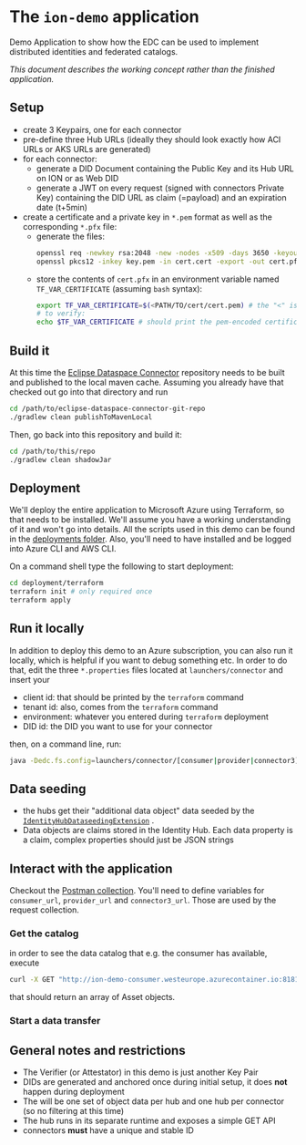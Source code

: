 # The `ion-demo` application

Demo Application to show how the EDC can be used to implement distributed identities and federated catalogs.

_This document describes the working concept rather than the finished application._

## Setup

- create 3 Keypairs, one for each connector
- pre-define three Hub URLs (ideally they should look exactly how ACI URLs or AKS URLs are generated)
- for each connector:
    + generate a DID Document containing the Public Key and its Hub URL on ION or as Web DID
    + generate a JWT on every request (signed with connectors Private Key) containing the DID URL as claim (=payload)
      and an expiration date (t+5min)
- create a certificate and a private key in `*.pem` format as well as the corresponding `*.pfx` file:
    - generate the files:
       ```bash 
       openssl req -newkey rsa:2048 -new -nodes -x509 -days 3650 -keyout key.pem -out cert.pem
       openssl pkcs12 -inkey key.pem -in cert.cert -export -out cert.pfx
       ```
    - store the contents of `cert.pfx` in an environment variable named `TF_VAR_CERTIFICATE` (assuming `bash` syntax):
      ```bash
      export TF_VAR_CERTIFICATE=$(<PATH/TO/cert/cert.pem) # the "<" is important!
      # to verify:
      echo $TF_VAR_CERTIFICATE # should print the pem-encoded certificate
      ```

## Build it

At this time the [Eclipse Dataspace Connector](https://github.com/eclipse-dataspaceconnector/DataSpaceConnector)
repository needs to be built and published to the local maven cache. Assuming you already have that checked out go into
that directory and run

```bash
cd /path/to/eclipse-dataspace-connector-git-repo
./gradlew clean publishToMavenLocal
```

Then, go back into this repository and build it:

```bash
cd /path/to/this/repo
./gradlew clean shadowJar
```

## Deployment

We'll deploy the entire application to Microsoft Azure using Terraform, so that needs to be installed. We'll assume you
have a working understanding of it and won't go into details. All the scripts used in this demo can be found in
the  [deployments folder](deployment/terraform). Also, you'll need to have installed and be logged into Azure CLI and
AWS CLI.

On a command shell type the following to start deployment:

```bash
cd deployment/terraform
terraforn init # only required once
terraform apply
```

## Run it locally

In addition to deploy this demo to an Azure subscription, you can also run it locally, which is helpful if you want to
debug something etc. In order to do that, edit the three `*.properties` files located at `launchers/connector` and
insert your

- client id: that should be printed by the `terraform` command
- tenant id: also, comes from the `terraform` command
- environment: whatever you entered during `terraform` deployment
- DID id: the DID you want to use for your connector

then, on a command line, run:

```bash
java -Dedc.fs.config=launchers/connector/[consumer|provider|connector3].properties -jar launchers/connector/build/libs/connector.jar
```

## Data seeding

- the hubs get their "additional data object" data seeded by
  the [`IdentityHubDataseedingExtension`](extensions/dataseeding/hub/src/main/java/org/eclipse/dataspaceconnector/dataseeding/catalog/IdentityHubDataseedingExtension.java)
  .
- Data objects are claims stored in the Identity Hub. Each data property is a claim, complex properties should just be
  JSON strings

## Interact with the application

Checkout the [Postman collection](resources/MSFT_EDC_Demo.postman_collection.json). You'll need to define variables
for `consumer_url`, `provider_url` and `connector3_url`. Those are used by the request collection.

### Get the catalog

in order to see the data catalog that e.g. the consumer has available, execute

```bash
curl -X GET "http://ion-demo-consumer.westeurope.azurecontainer.io:8181/api/catalog/cached"
```

that should return an array of Asset objects.

### Start a data transfer

## General notes and restrictions

- The Verifier (or Attestator) in this demo is just another Key Pair
- DIDs are generated and anchored once during initial setup, it does **not** happen during deployment
- The will be one set of object data per hub and one hub per connector (so no filtering at this time)
- The hub runs in its separate runtime and exposes a simple GET API
- connectors **must** have a unique and stable ID
